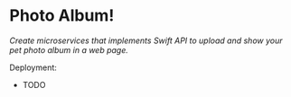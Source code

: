 # Photo Album!

*Create microservices that implements Swift API to upload and show your pet photo album in a web page.*

Deployment:
* TODO
